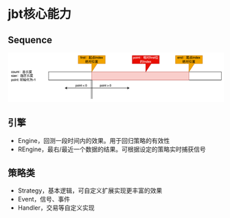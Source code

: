# jbt核心能力
## Sequence
![Sequence.png](sequence.png)
## 引擎
- Engine，回测一段时间内的效果。用于回归策略的有效性
- REngine，最右/最近一个数据的结果。可根据设定的策略实时捕获信号
## 策略类
- Strategy，基本逻辑，可自定义扩展实现更丰富的效果
- Event，信号、事件
- Handler，交易等自定义实现
